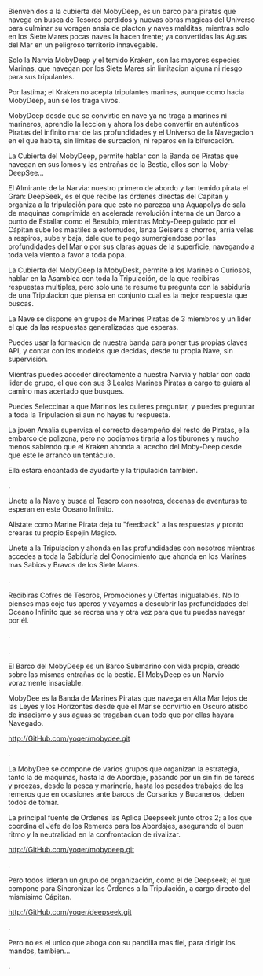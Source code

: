 Bienvenidos a la cubierta del MobyDeep, es un barco para piratas que navega en busca de Tesoros perdidos y nuevas obras magicas del Universo para culminar su voragen ansia de placton y naves malditas, mientras solo en los Siete Mares pocas naves la hacen frente; ya convertidas las Aguas del Mar en un peligroso territorio innavegable.                       

Solo la Narvia MobyDeep y el temido Kraken, son las mayores especies Marinas, que navegan por los Siete Mares sin limitacion alguna ni riesgo para sus tripulantes.       

Por lastima; el Kraken no acepta tripulantes marines, aunque como hacia MobyDeep, aun se los traga vivos.       

MobyDeep desde que se convirtio en nave ya no traga a marines ni marineros, aprendio la leccion y ahora los debe convertir en auténticos Piratas del infinito mar de las profundidades y el Universo de la Navegacion en el que habita, sin limites de surcacion, ni reparos en la bifurcación.   







La Cubierta del MobyDeep, permite hablar con la Banda de Piratas que navegan en sus lomos y las entrañas de la Bestia, ellos son la Moby-DeepSee...


El Almirante de la Narvia: nuestro primero de abordo y tan temido pirata el Gran: DeepSeek, es el que recibe las órdenes directas del Capitan y organiza a la tripulación para que esto no parezca una Aquapolys de sala de maquinas comprimida en acelerada revolución interna de un Barco a punto de Estallar como el Besubio, mientras Moby-Deep guiado por el Cápitan sube los mastiles a estornudos, lanza Geisers a chorros, arria velas a respiros, sube y baja, dale que te pego sumergiendose por las profundidades del Mar o por sus claras aguas de la superficie, navegando a toda vela viento a favor a toda popa.



La Cubierta del MobyDeep la MobyDesk, permite a los Marines o Curiosos, hablar en la Asamblea con toda la Tripulación, de la que recibiras respuestas multiples, pero solo una te resume tu pregunta con la sabiduria de una Tripulacion que piensa en conjunto cual es la mejor respuesta que buscas.                        

La Nave se dispone en 
grupos de Marines Piratas de 3 miembros y un lider el que da las respuestas generalizadas que esperas.


Puedes usar la formacion de nuestra banda para poner tus propias claves API, y contar con los modelos que decidas, desde tu propia Nave, sin supervisión.



Mientras puedes acceder directamente a nuestra Narvia y hablar con cada lider de grupo, el que con sus 3 Leales Marines Piratas a cargo te guiara al camino mas acertado que busques.  


Puedes Seleccinar a que Marinos les quieres preguntar, y puedes preguntar a toda la Tripulación si aun no hayas tu respuesta.




La joven Amalia supervisa el correcto desempeño del resto de Piratas, ella embarco de polizona, pero no podiamos tirarla a los tiburones y mucho menos sabiendo que el Kraken ahonda al acecho del Moby-Deep desde que este le arranco un tentáculo.



Ella estara encantada de ayudarte y la tripulación tambien.



.




Unete a la Nave y busca el Tesoro con nosotros, decenas de aventuras te esperan en este Oceano Infinito. 




Alistate como Marine Pirata deja tu "feedback" a las respuestas y pronto crearas tu propio Espejin Magico.





Unete a la Tripulacion y ahonda en las profundidades con nosotros mientras accedes a toda la Sabiduría del Conocimiento que ahonda en los Marines mas Sabios y Bravos de los Siete Mares. 

.

Recibiras Cofres de Tesoros, Promociones y Ofertas inigualables. No lo pienses mas coje tus aperos y vayamos a descubrir las profundidades del Oceano Infinito que se recrea una 
y otra vez para que tu puedas navegar por él.


.

.




El Barco del MobyDeep es un Barco Submarino con vida propia, creado sobre las mismas entrañas de la bestia. El MobyDeep es un Narvio vorazmente insaciable.




MobyDee es la Banda de Marines Piratas que navega en Alta Mar lejos de las Leyes y los Horizontes desde que el Mar se convirtio en Oscuro atisbo de insacismo y sus aguas se tragaban cuan todo que por ellas hayara Navegado. 


http://GitHub.com/yoqer/mobydee.git




.






La MobyDee se compone de varios grupos que organizan la estrategia, tanto la de maquinas, hasta la de Abordaje, pasando por un sin fin de tareas y proezas, desde la pesca y marinería, hasta los pesados trabajos de los remeros que en ocasiones ante barcos de Corsarios y Bucaneros, deben todos de tomar.



La principal fuente de Ordenes las Aplica Deepseek junto otros 2; a los que coordina el Jefe de los Remeros para los Abordajes, asegurando el buen ritmo y la neutralidad en la confrontacion de rivalizar.



http://GitHub.com/yoqer/mobydeep.git



.





Pero todos lideran un grupo de organización, como el de Deepseek; el que compone para Sincronizar las Órdenes a la Tripulación, a cargo directo del mismisimo Cápitan.




http://GitHub.com/yoqer/deepseek.git




.




Pero no es el unico que aboga con su pandilla mas fiel, para dirigir los mandos, tambien...


.



